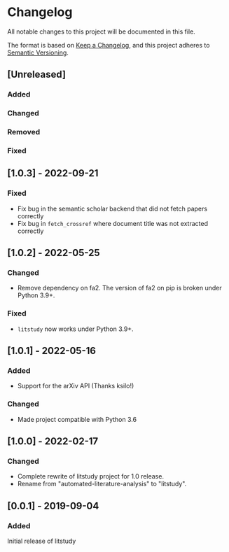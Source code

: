 # Changelog
All notable changes to this project will be documented in this file.

The format is based on [Keep a Changelog](https://keepachangelog.com/en/1.0.0/),
and this project adheres to [Semantic Versioning](https://semver.org/spec/v2.0.0.html).

## [Unreleased]
### Added
### Changed
### Removed
### Fixed

## [1.0.3] - 2022-09-21

### Fixed

- Fix bug in the semantic scholar backend that did not fetch papers correctly
- Fix bug in `fetch_crossref` where document title was not extracted correctly

## [1.0.2] - 2022-05-25

### Changed
- Remove dependency on fa2. The version of fa2 on pip is broken under Python 3.9+.

### Fixed
- `litstudy` now works under Python 3.9+.


## [1.0.1] - 2022-05-16

### Added
- Support for the arXiv API (Thanks ksilo!)

### Changed
- Made project compatible with Python 3.6


## [1.0.0] - 2022-02-17

### Changed

- Complete rewrite of litstudy project for 1.0 release.
- Rename from "automated-literature-analysis" to "litstudy".

## [0.0.1] - 2019-09-04

### Added
Initial release of litstudy

